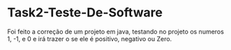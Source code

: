 # Task2-Teste-De-Software




Foi feito a correção de um projeto em java, testando no projeto os numeros 1, -1, e 0 e irá trazer
o se ele é positivo, negativo ou Zero.
